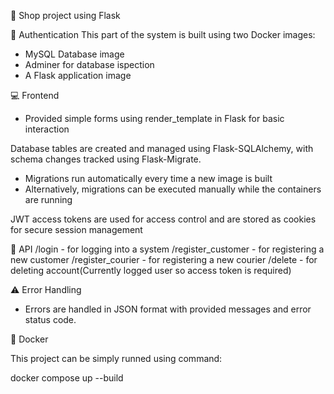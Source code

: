 🛒 Shop project using Flask

🔐 Authentication
This part of the system is built using two Docker images:
  - MySQL Database image
  - Adminer for database ispection
  - A Flask application image

💻 Frontend
  - Provided simple forms using render_template in Flask for basic interaction

Database tables are created and managed using Flask-SQLAlchemy, with schema changes tracked using Flask-Migrate.
  
   -  Migrations run automatically every time a new image is built
   -  Alternatively, migrations can be executed manually while the containers are running

JWT access tokens are used for access control and are stored as cookies for secure session management

📡 API
/login - for logging into a system
/register_customer - for registering a new customer
/register_courier - for registering a new courier
/delete - for deleting account(Currently logged user so access token is required)

⚠️ Error Handling
  - Errors are handled in JSON format with provided messages and error status code.

🐳 Docker

This project can be simply runned using command:

docker compose up --build










